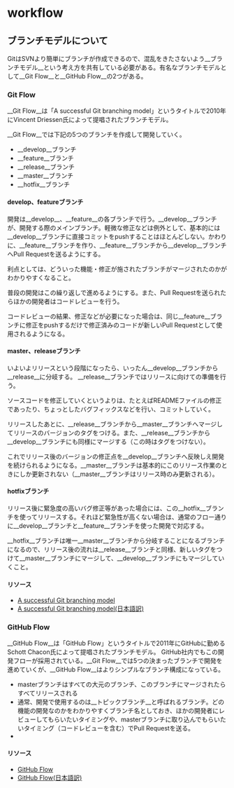 workflow
========

## ブランチモデルについて

GitはSVNより簡単にブランチが作成できるので、混乱をきたさないよう__ブランチモデル__という考え方を共有している必要がある。有名なブランチモデルとして__Git Flow__と__GitHub Flow__の2つがある。

### Git Flow

__Git Flow__は「A successful Git branching model」というタイトルで2010年にVincent Driessen氏によって提唱されたブランチモデル。

__Git Flow__では下記の5つのブランチを作成して開発していく。
* __develop__ブランチ
* __feature__ブランチ
* __release__ブランチ
* __master__ブランチ
* __hotfix__ブランチ

#### develop、featureブランチ

開発は__develop__、__feature__の各ブランチで行う。__develop__ブランチが、開発する際のメインブランチ。軽微な修正などは例外として、基本的には__develop__ブランチに直接コミットをpushすることはほとんどしない。かわりに、__feature__ブランチを作り、__feature__ブランチから__develop__ブランチへPull Requestを送るようにする。

利点としては、どういった機能・修正が施されたブランチがマージされたのかがわかりやすくなること。

普段の開発はこの繰り返しで進めるようにする。また、Pull Requestを送られたらほかの開発者はコードレビューを行う。

コードレビューの結果、修正などが必要になった場合は、同じ__feature__ブランチに修正をpushするだけで修正済みのコードが新しいPull Requestとして使用されるようになる。

#### master、releaseブランチ

いよいよリリースという段階になったら、いったん__develop__ブランチから__release__に分岐する。
__release__ブランチではリリースに向けての準備を行う。

ソースコードを修正していくというよりは、たとえばREADMEファイルの修正であったり、ちょっとしたバグフィックスなどを行い、コミットしていく。

リリースしたあとに、__release__ブランチから__master__ブランチへマージしてリリースのバージョンのタグをつける。また、__release__ブランチから__develop__ブランチにも同様にマージする（この時はタグをつけない）。

これでリリース後のバージョンの修正点を__develop__ブランチへ反映しえ開発を続けられるようになる。__master__ブランチは基本的にこのリリース作業のときにしか更新されない（__master__ブランチはリリース時のみ更新される）。

#### hotfixブランチ

リリース後に緊急度の高いバグ修正等があった場合には、この__hotfix__ブランチを使ってリリースする。それほど緊急性が高くない場合は、通常のフロー通りに__develop__ブランチと__feature__ブランチを使った開発で対応する。

__hotfix__ブランチは唯一__master__ブランチから分岐することになるブランチになるので、リリース後の流れは__release__ブランチと同様、新しいタグをつけて__master__ブランチにマージして、__develop__ブランチにもマージしていくこと。

#### リソース

* [A successful Git branching model](http://nvie.com/posts/a-successful-git-branching-model/)
* [A successful Git branching model(日本語訳)](http://keijinsonyaban.blogspot.jp/2010/10/successful-git-branching-model.html)

### GitHub Flow

__GitHub Flow__は「GitHub Flow」というタイトルで2011年にGitHubに勤めるSchott Chacon氏によって提唱されたブランチモデル。
GitHub社内でもこの開発フローが採用されている。__Git Flow__では5つの決まったブランチで開発を進めていくが、__GitHub Flow__はよりシンプルなブランチ構成になっている。

* masterブランチはすべての大元のブランチ、このブランチにマージされたらすべてリリースされる
* 通常、開発で使用するのは__トピックブランチ__と呼ばれるブランチ。どの機能の開発なのかをわかりやすくブランチ名としておき、ほかの開発者にレビューしてもらいたいタイミングや、masterブランチに取り込んでもらいたいタイミング（コードレビューを含む）でPull Requestを送る。
* 

#### リソース

* [GitHub Flow](http://scottchacon.com/2011/08/31/github-flow.html)
* [GitHub Flow(日本語訳)](http://gist.github.com/Gab-km/3705015)


